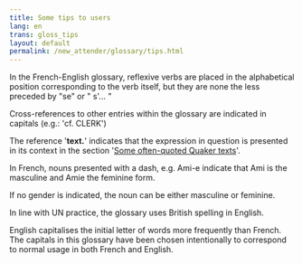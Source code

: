 ```yaml
---
title: Some tips to users
lang: en
trans: gloss_tips
layout: default
permalink: /new_attender/glossary/tips.html
---
```

In the French-English glossary, reflexive verbs are placed in the alphabetical position corresponding to the verb itself, but they are none the less preceded by "se" or " s'... "

Cross-references to other entries within the glossary are indicated in capitals (e.g.: 'cf. CLERK')

The reference '**text.**' indicates that the expression in question is presented in its context in the section '[Some often-quoted Quaker texts](texts.html)'.

In French, nouns presented with a dash, e.g. Ami-e indicate that Ami is the masculine and Amie the feminine form.

If no gender is indicated, the noun can 
be either masculine or feminine.

In line with UN practice, the glossary uses British spelling in English.

English capitalises the initial letter of words more frequently than French. The capitals in this glossary have been chosen intentionally to correspond to normal usage in both French and English.
